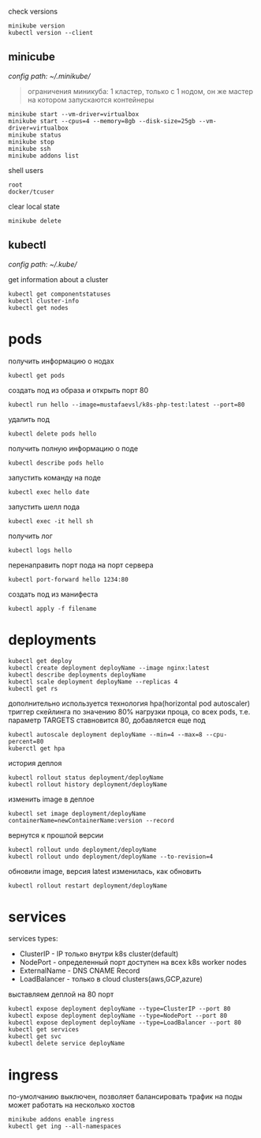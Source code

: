 check versions
```
minikube version
kubectl version --client
```

## minicube

*config path: ~/.minikube/*

> ограничения миникуба: 1 кластер, только с 1 нодом, он же мастер на котором запускаются контейнеры
```
minikube start --vm-driver=virtualbox
minikube start --cpus=4 --memory=8gb --disk-size=25gb --vm-driver=virtualbox
minikube status
minikube stop
minikube ssh
minikube addons list
```

shell users
```
root
docker/tcuser
```
clear local state
```
minikube delete
```

## kubectl

*config path: ~/.kube/*

get information about a cluster
```
kubectl get componentstatuses
kubectl cluster-info
kubectl get nodes
```

# pods
получить информацию о нодах
```
kubectl get pods
```
создать под из образа и открыть порт 80
```
kubectl run hello --image=mustafaevsl/k8s-php-test:latest --port=80
```
удалить под
```
kubectl delete pods hello
```
получить полную информацию о поде
```
kubectl describe pods hello
```
запустить команду на поде
```
kubectl exec hello date
```
запустить шелл пода
```
kubectl exec -it hell sh
```
получить лог
```
kubectl logs hello
```
перенаправить порт пода на порт сервера
```
kubectl port-forward hello 1234:80
```
создать под из манифеста
```
kubectl apply -f filename
```
# deployments
```
kubectl get deploy
kubectl create deployment deployName --image nginx:latest
kubectl describe deployments deployName
kubectl scale deployment deployName --replicas 4
kubectl get rs 
```
дополнительно используется технология hpa(horizontal pod autoscaler)
триггер скейлинга по значению 80% нагрузки проца, со всех pods, т.е. параметр TARGETS ставновится 80, добавляется еще под
```
kubectl autoscale deployment deployName --min=4 --max=8 --cpu-percent=80
kuberctl get hpa
```
история деплоя
```
kubectl rollout status deployment/deployName
kubectl rollout history deployment/deployName
```
изменить image в деплое
```
kubectl set image deployment/deployName containerName=newContainerName:version --record
```
вернутся к прошлой версии
```
kubectl rollout undo deployment/deployName
kubectl rollout undo deployment/deployName --to-revision=4
```
обновили image, версия latest изменилась, как обновить
```
kubectl rollout restart deployment/deployName
```

# services
services types:
- ClusterIP - IP только внутри k8s cluster(default)
- NodePort - определенный порт доступен на всех k8s worker nodes
- ExternalName - DNS CNAME Record
- LoadBalancer - только в cloud clusters(aws,GCP,azure)

выставляем деплой на 80 порт
```
kubectl expose deployment deployName --type=ClusterIP --port 80
kubectl expose deployment deployName --type=NodePort --port 80
kubectl expose deployment deployName --type=LoadBalancer --port 80
kubectl get services
kubectl get svc
kubectl delete service deployName
```

# ingress
по-умолчанию выключен, позволяет балансировать трафик на поды
может работать на несколько хостов
```
minikube addons enable ingress
kubectl get ing --all-namespaces
```

# 